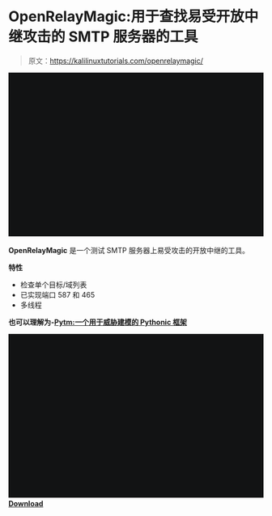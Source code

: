# OpenRelayMagic:用于查找易受开放中继攻击的 SMTP 服务器的工具

> 原文：<https://kalilinuxtutorials.com/openrelaymagic/>

[![OpenRelayMagic : Tool To Find SMTP Servers Vulnerable To Open Relay](img/2a6b340126f3b3a5b7b6a47cd419895f.png "OpenRelayMagic : Tool To Find SMTP Servers Vulnerable To Open Relay")](https://1.bp.blogspot.com/-RQRpG5cuPxY/XkcE23IRpzI/AAAAAAAAE-U/fO-AztmQ7Vkrf4K8Dx_rn6rL_u9lTR-fgCLcBGAsYHQ/s1600/screencast.gif)

**OpenRelayMagic** 是一个测试 SMTP 服务器上易受攻击的开放中继的工具。

**特性**

*   检查单个目标/域列表
*   已实现端口 587 和 465
*   多线程

**也可以理解为-[Pytm:一个用于威胁建模的 Pythonic 框架](https://kalilinuxtutorials.com/pytm/)**

![OpenRelayMagic : Tool To Find SMTP Servers Vulnerable To Open Relay](img/2a6b340126f3b3a5b7b6a47cd419895f.png "OpenRelayMagic : Tool To Find SMTP Servers Vulnerable To Open Relay")[**Download**](https://github.com/bl4ckmamb4/OpenRelayMagic)